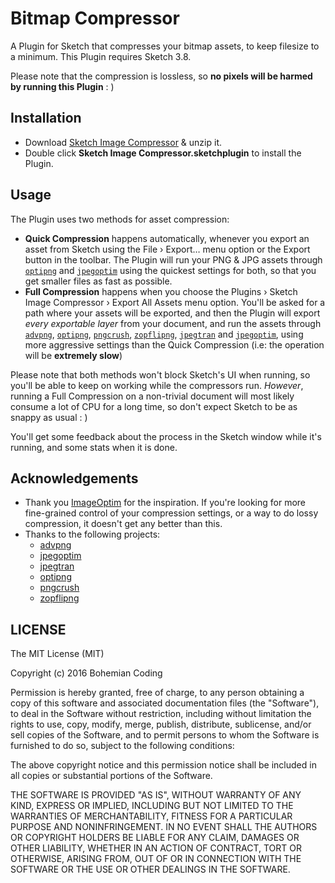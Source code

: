 # Bitmap Compressor

A Plugin for Sketch that compresses your bitmap assets, to keep filesize to a minimum. This Plugin requires Sketch 3.8.

Please note that the compression is lossless, so **no pixels will be harmed by running this Plugin** : )

## Installation

- Download [Sketch Image Compressor](https://github.com/BohemianCoding/sketch-image-compressor/files/1439529/sketch.image.compressor.sketchplugin.zip) & unzip it.
- Double click **Sketch Image Compressor.sketchplugin** to install the Plugin.


## Usage

The Plugin uses two methods for asset compression:

- **Quick Compression** happens automatically, whenever you export an asset from Sketch using the File › Export… menu option or the Export button in the toolbar. The Plugin will run your PNG & JPG assets through [`optipng`](http://optipng.sourceforge.net) and [`jpegoptim`](https://github.com/tjko/jpegoptim) using the quickest settings for both, so that you get smaller files as fast as possible.
- **Full Compression** happens when you choose the Plugins › Sketch Image Compressor › Export All Assets menu option. You'll be asked for a path where your assets will be exported, and then the Plugin will export *every exportable layer* from your document, and run the assets through [`advpng`](https://github.com/amadvance/advancecomp), [`optipng`](http://optipng.sourceforge.net), [`pngcrush`](https://sourceforge.net/projects/pmt/files/), [`zopflipng`](https://github.com/google/zopfli), [`jpegtran`](http://www.infai.org/jpeg/) and [`jpegoptim`](https://github.com/tjko/jpegoptim), using more aggressive settings than the Quick Compression (i.e: the operation will be **extremely slow**)

Please note that both methods won't block Sketch's UI when running, so you'll be able to keep on working while the compressors run. *However*, running a Full Compression on a non-trivial document will most likely consume a lot of CPU for a long time, so don't expect Sketch to be as snappy as usual : )

You'll get some feedback about the process in the Sketch window while it's running, and some stats when it is done.

## Acknowledgements

- Thank you [ImageOptim](https://imageoptim.com) for the inspiration. If you're looking for more fine-grained control of your compression settings, or a way to do lossy compression, it doesn't get any better than this.
- Thanks to the following projects:
  - [advpng](https://github.com/amadvance/advancecomp)
  - [jpegoptim](https://github.com/tjko/jpegoptim)
  - [jpegtran](http://www.infai.org/jpeg/)
  - [optipng](http://optipng.sourceforge.net)
  - [pngcrush](https://sourceforge.net/projects/pmt/files/)
  - [zopflipng](https://github.com/google/zopfli)

## LICENSE

The MIT License (MIT)

Copyright (c) 2016 Bohemian Coding

Permission is hereby granted, free of charge, to any person obtaining a copy
of this software and associated documentation files (the "Software"), to deal
in the Software without restriction, including without limitation the rights
to use, copy, modify, merge, publish, distribute, sublicense, and/or sell
copies of the Software, and to permit persons to whom the Software is
furnished to do so, subject to the following conditions:

The above copyright notice and this permission notice shall be included in
all copies or substantial portions of the Software.

THE SOFTWARE IS PROVIDED "AS IS", WITHOUT WARRANTY OF ANY KIND, EXPRESS OR
IMPLIED, INCLUDING BUT NOT LIMITED TO THE WARRANTIES OF MERCHANTABILITY,
FITNESS FOR A PARTICULAR PURPOSE AND NONINFRINGEMENT. IN NO EVENT SHALL THE
AUTHORS OR COPYRIGHT HOLDERS BE LIABLE FOR ANY CLAIM, DAMAGES OR OTHER
LIABILITY, WHETHER IN AN ACTION OF CONTRACT, TORT OR OTHERWISE, ARISING FROM,
OUT OF OR IN CONNECTION WITH THE SOFTWARE OR THE USE OR OTHER DEALINGS IN
THE SOFTWARE.
